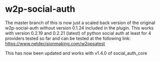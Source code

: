# w2p-social-auth
The master branch of this is now just a scaled back version of the original w2p-social-auth without version 0.1.24 included in the plugin.  This works with version 0.2.19 and 0.2.21 (latest) of python social auth at least for 4 providers tested so far and can be tested at the following link:  https://www.netdecisionmaking.com/w2ppsatest

This has now been updated and works with v1.4.0 of social_auth_core
